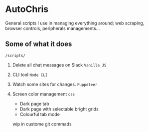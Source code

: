 # AutoChris
General scripts I use in managing everything around; web scraping, browser controls, peripherals managements... 

## Some of what it does 
`/scripts/`
1. Delete all chat messages on Slack `Vanilla JS`
2. CLI tool `Node CLI`
3. Watch some sites for changes. `Puppeteer`
4. Screen color management `css`
    - Dark page tab
    - Dark page with selectable bright grids
    - Colourful tab mode

    wip in custome git commads